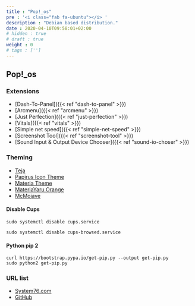 ```yaml
---
title : "Pop!_os"
pre : '<i class="fab fa-ubuntu"></i> '
description : "Debian based distribution."
date : 2020-04-10T09:58:01+02:00
# hidden : true
# draft : true
weight : 0
# tags : ['']
---
```


## Pop!_os

### Extensions

* [Dash-To-Panel]({{< ref "dash-to-panel" >}})
* [Arcmenu]({{< ref "arcmenu" >}})
* [Just Perfection]({{< ref "just-perfection" >}})
* [Vitals]({{< ref "vitals" >}})
* [Simple net speed]({{< ref "simple-net-speed" >}})
* [Screenshot Tool]({{< ref "screenshot-tool" >}})
* [Sound Input & Output Device Chooser]({{< ref "sound-io-choser" >}})

### Theming

* [Teja](https://www.gnome-look.org/p/1308393/)
* [Papirus Icon Theme](https://github.com/PapirusDevelopmentTeam/papirus-icon-theme)
* [Materia Theme](https://github.com/nana-4/materia-theme)
* [MateriaYaru Orange](https://www.gnome-look.org/p/1376746/)
* [McMojave](https://www.gnome-look.org/p/1275087/)

#### Disable Cups

```plain
sudo systemctl disable cups.service
```

```plain
sudo systemctl disable cups-browsed.service
```

#### Python pip 2

```plain
curl https://bootstrap.pypa.io/get-pip.py --output get-pip.py
sudo python2 get-pip.py
```

### URL list

* [System76.com](https://system76.com/pop)
* [GitHub](https://github.com/pop-os)
